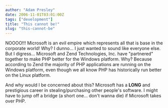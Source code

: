 ```yaml
---
author: "Adam Presley"
date: 2006-11-01T03:01:00Z
tags: ["development"]
title: "This cannot be!"
slug: "this-cannot-be"
---
```


NOOOO!!! Microsoft is an evil empire which represents all that is base
in the corporate world! Why? I dunno... I just wanted to sound like
everyone else. But I digress... Microsoft and Zend Technologies, Inc.
have "partnered" together to make PHP better for the Windows platform.
Why? Because according to Zend the majority of PHP applications are
running on the Windows platform, even though we all know PHP has
historically run better on the Linux platform.

And why would I be concerned about this? Microsoft has a **LONG** and
prestigious career in stealing/purchasing other people's software. I
might have to jump off a bridge (a short one... don't wanna die) if
Microsoft takes over PHP.
